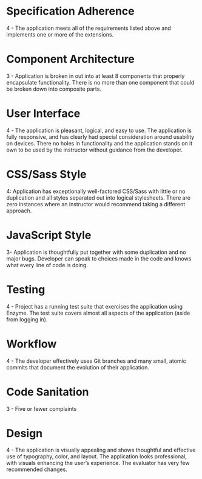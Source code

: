 # Specification Adherence

4 - The application meets all of the requirements listed above and implements one or more of the extensions.

# Component Architecture

3 - Application is broken in out into at least 8 components that properly encapsulate functionality. There is no more than one component that could be broken down into composite parts.

# User Interface

4 - The application is pleasant, logical, and easy to use. The application is fully responsive, and has clearly had special consideration around usability on devices. There no holes in functionality and the application stands on it own to be used by the instructor without guidance from the developer.

# CSS/Sass Style

4: Application has exceptionally well-factored CSS/Sass with little or no duplication and all styles separated out into logical stylesheets. There are zero instances where an instructor would recommend taking a different approach.

# JavaScript Style

3- Application is thoughtfully put together with some duplication and no major bugs. Developer can speak to choices made in the code and knows what every line of code is doing.

# Testing

4 - Project has a running test suite that exercises the application using Enzyme. The test suite covers almost all aspects of the application (aside from logging in).

# Workflow

4 - The developer effectively uses Git branches and many small, atomic commits that document the evolution of their application.

# Code Sanitation

3 - Five or fewer complaints

# Design

4 - The application is visually appealing and shows thoughtful and effective use of typography, color, and layout. The application looks professional, with visuals enhancing the user’s experience. The evaluator has very few recommended changes.
